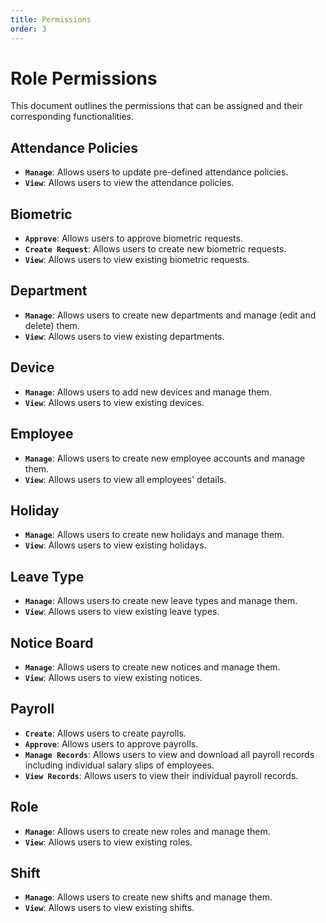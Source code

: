 ```yaml
---
title: Permissions
order: 3
---
```


# Role Permissions

This document outlines the permissions that can be assigned and their corresponding functionalities.

## Attendance Policies

-   **`Manage`**: Allows users to update pre-defined attendance policies.
-   **`View`**: Allows users to view the attendance policies.

## Biometric

-   **`Approve`**: Allows users to approve biometric requests.
-   **`Create Request`**: Allows users to create new biometric requests.
-   **`View`**: Allows users to view existing biometric requests.

## Department

-   **`Manage`**: Allows users to create new departments and manage (edit and delete) them.
-   **`View`**: Allows users to view existing departments.

## Device

-   **`Manage`**: Allows users to add new devices and manage them.
-   **`View`**: Allows users to view existing devices.

## Employee

-   **`Manage`**: Allows users to create new employee accounts and manage them.
-   **`View`**: Allows users to view all employees' details.

## Holiday

-   **`Manage`**: Allows users to create new holidays and manage them.
-   **`View`**: Allows users to view existing holidays.

## Leave Type

-   **`Manage`**: Allows users to create new leave types and manage them.
-   **`View`**: Allows users to view existing leave types.

## Notice Board

-   **`Manage`**: Allows users to create new notices and manage them.
-   **`View`**: Allows users to view existing notices.

## Payroll

-   **`Create`**: Allows users to create payrolls.
-   **`Approve`**: Allows users to approve payrolls.
-   **`Manage Records`**: Allows users to view and download all payroll records including individual salary slips of employees.
-   **`View Records`**: Allows users to view their individual payroll records.

## Role

-   **`Manage`**: Allows users to create new roles and manage them.
-   **`View`**: Allows users to view existing roles.

## Shift

-   **`Manage`**: Allows users to create new shifts and manage them.
-   **`View`**: Allows users to view existing shifts.
